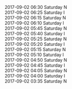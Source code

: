 2017-09-02 06:30 Saturday  N  
2017-09-02 06:25 Saturday  I  
2017-09-02 06:15 Saturday  N  
2017-09-02 06:10 Saturday  I  
2017-09-02 05:45 Saturday  N  
2017-09-02 05:40 Saturday  I  
2017-09-02 05:25 Saturday  N  
2017-09-02 05:20 Saturday  I  
2017-09-02 05:15 Saturday  N  
2017-09-02 05:10 Saturday  I  
2017-09-02 04:50 Saturday  N  
2017-09-02 04:45 Saturday  I  
2017-09-02 04:05 Saturday  N  
2017-09-02 04:00 Saturday  I  
2017-09-02 03:35 Saturday  N  
